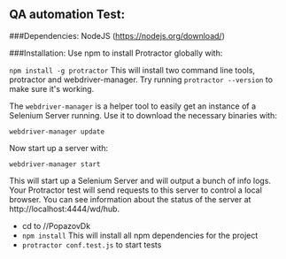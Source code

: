 ## QA automation Test:

###Dependencies:
NodeJS (https://nodejs.org/download/)

###Installation: 
Use npm to install Protractor globally with:

`npm install -g protractor`
This will install two command line tools, protractor and webdriver-manager. Try running `protractor --version` to make sure it's working.

The `webdriver-manager` is a helper tool to easily get an instance of a Selenium Server running. Use it to download the necessary binaries with:

`webdriver-manager update`

Now start up a server with:

`webdriver-manager start`

This will start up a Selenium Server and will output a bunch of info logs. Your Protractor test will send requests to this server to control a local browser. You can see information about the status of the server at http://localhost:4444/wd/hub.

- cd to //PopazovDk
- `npm install` This will install all npm dependencies for the project
- `protractor conf.test.js` to start tests

